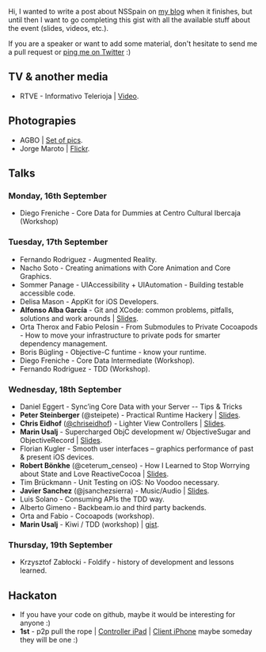 Hi, I wanted to write a post about NSSpain on [my blog](http://jorgemaroto.es/) when it finishes, but until then I want to go completing this gist with all the available stuff about the event (slides, videos, etc.).

If you are a speaker or want to add some material, don't hesitate to send me a pull request or [ping me on Twitter](https://twitter.com/patoroco) :)


## TV & another media
* RTVE - Informativo Telerioja | [Video](http://www.rtve.es/alacarta/videos/informativo-telerioja/informativo-telerioja-18-09-13/2022080/).



## Photograpies
* AGBO | [Set of pics](http://agbo.biz/blog/nsspain-en-imagenes).
* Jorge Maroto | [Flickr](http://www.flickr.com/photos/patoroco/sets/72157635765536525/).



## Talks

### Monday, 16th September
* Diego Freniche - Core Data for Dummies at Centro Cultural Ibercaja (Workshop)


### Tuesday, 17th September
* Fernando Rodriguez - Augmented Reality.
* Nacho Soto - Creating animations with Core Animation and Core Graphics.
* Sommer Panage - UIAccessibility + UIAutomation - Building testable accessible code.
* Delisa Mason - AppKit for iOS Developers.
* **Alfonso Alba García** - Git and XCode: common problems, pitfalls, solutions and work arounds | [Slides](http://www.slideshare.net/aprendegit/nsspain2013).
* Orta Therox and Fabio Pelosin - From Submodules to Private Cocoapods - How to move your infrastructure to private pods for smarter dependency management.
* Boris Bügling - Objective-C funtime - know your runtime.
* Diego Freniche - Core Data Intermediate (Workshop).
* Fernando Rodriguez - TDD (Workshop).


### Wednesday, 18th September
* Daniel Eggert - Sync’ing Core Data with your Server -- Tips & Tricks
* **Peter Steinberger** (@steipete) - Practical Runtime Hackery | [Slides](https://speakerdeck.com/steipete/practical-runtime-hackery).
* **Chris Eidhof** ([@chriseidhof](http://www.twitter.com/chriseidhof)) - Lighter View Controllers | [Slides](https://speakerdeck.com/chriseidhof/lighter-view-controllers).
* **Marin Usalj** - Supercharged ObjC development w/ ObjectiveSugar and ObjectiveRecord | [Slides](https://speakerdeck.com/mneorr/objectivesugar-and-objectiverecord).
* Florian Kugler - Smooth user interfaces – graphics performance of past & present iOS devices.
* **Robert Bönkhe** (@ceterum_censeo) - How I Learned to Stop Worrying about State and Love ReactiveCocoa | [Slides](https://speakerdeck.com/robb/reactivecocoa-nsspain).
* Tim Brückmann - Unit Testing on iOS: No Voodoo necessary.
* **Javier Sanchez** (@jsanchezsierra) - Music/Audio | [Slides](https://ccrma.stanford.edu/~jsanchez/NSSpain.pdf).
* Luis Solano - Consuming APIs the TDD way.
* Alberto Gimeno - Backbeam.io and third party backends.
* Orta and Fabio - Cocoapods (workshop).
* **Marin Usalj** - Kiwi / TDD (workshop) | [gist](https://github.com/mneorr/nsspain-kiwi/blob/master/NSSpainTests/NSSpainTests.m).


### Thursday, 19th September
* Krzysztof Zabłocki - Foldify - history of development and lessons learned.



## Hackaton
* If you have your code on github, maybe it would be interesting for anyone :)
* **1st** - p2p pull the rope | [Controller iPad](https://github.com/dlbuckley/RopeGameController) | [Client iPhone](https://github.com/johndoran/TOWClient) maybe someday they will be one :)


